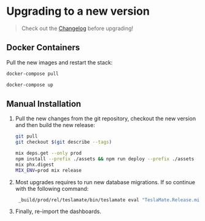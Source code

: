# Upgrading to a new version

> Check out the [Changelog](/CHANGELOG.md) before upgrading!

## Docker Containers

Pull the new images and restart the stack:

```bash
docker-compose pull

docker-compose up
```

## Manual Installation

1. Pull the new changes from the git repository, checkout the new version and then build the new release:

   ```bash
   git pull
   git checkout $(git describe --tags)

   mix deps.get --only prod
   npm install --prefix ./assets && npm run deploy --prefix ./assets
   mix phx.digest
   MIX_ENV=prod mix release
   ```

2. Most upgrades requires to run new database migrations. If so continue with the following command:

   ```bash
    _build/prod/rel/teslamate/bin/teslamate eval "TeslaMate.Release.migrate"
   ```

3. Finally, re-import the dashboards.

